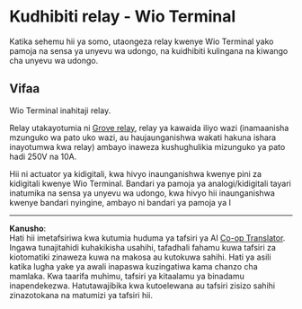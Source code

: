 <!--
CO_OP_TRANSLATOR_METADATA:
{
  "original_hash": "f3c5d8afa2ef6a0b425ef8ff20615cb4",
  "translation_date": "2025-08-27T23:29:52+00:00",
  "source_file": "2-farm/lessons/3-automated-plant-watering/wio-terminal-relay.md",
  "language_code": "sw"
}
-->
# Kudhibiti relay - Wio Terminal

Katika sehemu hii ya somo, utaongeza relay kwenye Wio Terminal yako pamoja na sensa ya unyevu wa udongo, na kuidhibiti kulingana na kiwango cha unyevu wa udongo.

## Vifaa

Wio Terminal inahitaji relay.

Relay utakayotumia ni [Grove relay](https://www.seeedstudio.com/Grove-Relay.html), relay ya kawaida iliyo wazi (inamaanisha mzunguko wa pato uko wazi, au haujaunganishwa wakati hakuna ishara inayotumwa kwa relay) ambayo inaweza kushughulikia mizunguko ya pato hadi 250V na 10A.

Hii ni actuator ya kidigitali, kwa hivyo inaunganishwa kwenye pini za kidigitali kwenye Wio Terminal. Bandari ya pamoja ya analogi/kidigitali tayari inatumika na sensa ya unyevu wa udongo, kwa hivyo hii inaunganishwa kwenye bandari nyingine, ambayo ni bandari ya pamoja ya I

---

**Kanusho**:  
Hati hii imetafsiriwa kwa kutumia huduma ya tafsiri ya AI [Co-op Translator](https://github.com/Azure/co-op-translator). Ingawa tunajitahidi kuhakikisha usahihi, tafadhali fahamu kuwa tafsiri za kiotomatiki zinaweza kuwa na makosa au kutokuwa sahihi. Hati ya asili katika lugha yake ya awali inapaswa kuzingatiwa kama chanzo cha mamlaka. Kwa taarifa muhimu, tafsiri ya kitaalamu ya binadamu inapendekezwa. Hatutawajibika kwa kutoelewana au tafsiri zisizo sahihi zinazotokana na matumizi ya tafsiri hii.